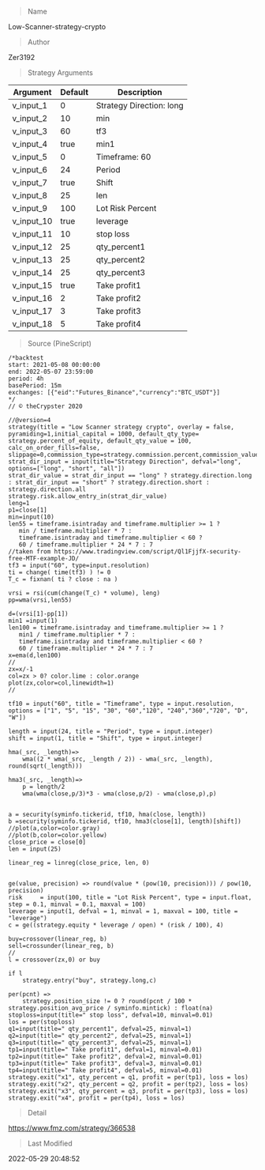 
> Name

Low-Scanner-strategy-crypto

> Author

Zer3192



> Strategy Arguments



|Argument|Default|Description|
|----|----|----|
|v_input_1|0|Strategy Direction: long|short|all|
|v_input_2|10|min|
|v_input_3|60|tf3|
|v_input_4|true|min1|
|v_input_5|0|Timeframe: 60|5|15|30|1|120|240|360|720|D|W|
|v_input_6|24|Period|
|v_input_7|true|Shift|
|v_input_8|25|len|
|v_input_9|100|Lot Risk Percent|
|v_input_10|true|leverage|
|v_input_11|10| stop loss|
|v_input_12|25| qty_percent1|
|v_input_13|25| qty_percent2|
|v_input_14|25| qty_percent3|
|v_input_15|true| Take profit1|
|v_input_16|2| Take profit2|
|v_input_17|3| Take profit3|
|v_input_18|5| Take profit4|


> Source (PineScript)

``` pinescript
/*backtest
start: 2021-05-08 00:00:00
end: 2022-05-07 23:59:00
period: 4h
basePeriod: 15m
exchanges: [{"eid":"Futures_Binance","currency":"BTC_USDT"}]
*/
// © theCrypster 2020

//@version=4
strategy(title = "Low Scanner strategy crypto", overlay = false, pyramiding=1,initial_capital = 1000, default_qty_type= strategy.percent_of_equity, default_qty_value = 100, calc_on_order_fills=false, slippage=0,commission_type=strategy.commission.percent,commission_value=0.075)
strat_dir_input = input(title="Strategy Direction", defval="long", options=["long", "short", "all"])
strat_dir_value = strat_dir_input == "long" ? strategy.direction.long : strat_dir_input == "short" ? strategy.direction.short : strategy.direction.all
strategy.risk.allow_entry_in(strat_dir_value)
leng=1
p1=close[1]
min=input(10)
len55 = timeframe.isintraday and timeframe.multiplier >= 1 ? 
   min / timeframe.multiplier * 7 : 
   timeframe.isintraday and timeframe.multiplier < 60 ? 
   60 / timeframe.multiplier * 24 * 7 : 7
//taken from https://www.tradingview.com/script/Ql1FjjfX-security-free-MTF-example-JD/
tf3 = input("60", type=input.resolution)
ti = change( time(tf3) ) != 0
T_c = fixnan( ti ? close : na )

vrsi = rsi(cum(change(T_c) * volume), leng)
pp=wma(vrsi,len55)

d=(vrsi[1]-pp[1])
min1 =input(1)
len100 = timeframe.isintraday and timeframe.multiplier >= 1 ? 
   min1 / timeframe.multiplier * 7 : 
   timeframe.isintraday and timeframe.multiplier < 60 ? 
   60 / timeframe.multiplier * 24 * 7 : 7
x=ema(d,len100)
//
zx=x/-1
col=zx > 0? color.lime : color.orange
plot(zx,color=col,linewidth=1)
//

tf10 = input("60", title = "Timeframe", type = input.resolution, options = ["1", "5", "15", "30", "60","120", "240","360","720", "D", "W"])

length = input(24, title = "Period", type = input.integer)
shift = input(1, title = "Shift", type = input.integer)

hma(_src, _length)=>
    wma((2 * wma(_src, _length / 2)) - wma(_src, _length), round(sqrt(_length)))
    
hma3(_src, _length)=>
    p = length/2
    wma(wma(close,p/3)*3 - wma(close,p/2) - wma(close,p),p)


a = security(syminfo.tickerid, tf10, hma(close, length))
b =security(syminfo.tickerid, tf10, hma3(close[1], length)[shift])
//plot(a,color=color.gray)
//plot(b,color=color.yellow)
close_price = close[0]
len = input(25)

linear_reg = linreg(close_price, len, 0)


ge(value, precision) => round(value * (pow(10, precision))) / pow(10, precision)
risk     = input(100, title = "Lot Risk Percent", type = input.float, step = 0.1, minval = 0.1, maxval = 100)
leverage = input(1, defval = 1, minval = 1, maxval = 100, title = "leverage")
c = ge((strategy.equity * leverage / open) * (risk / 100), 4)

buy=crossover(linear_reg, b) 
sell=crossunder(linear_reg, b) 
//
l = crossover(zx,0) or buy
        
if l 
    strategy.entry("buy", strategy.long,c)

per(pcnt) =>
    strategy.position_size != 0 ? round(pcnt / 100 * strategy.position_avg_price / syminfo.mintick) : float(na)
stoploss=input(title=" stop loss", defval=10, minval=0.01)
los = per(stoploss)
q1=input(title=" qty_percent1", defval=25, minval=1)
q2=input(title=" qty_percent2", defval=25, minval=1)
q3=input(title=" qty_percent3", defval=25, minval=1)
tp1=input(title=" Take profit1", defval=1, minval=0.01)
tp2=input(title=" Take profit2", defval=2, minval=0.01)
tp3=input(title=" Take profit3", defval=3, minval=0.01)
tp4=input(title=" Take profit4", defval=5, minval=0.01)
strategy.exit("x1", qty_percent = q1, profit = per(tp1), loss = los)
strategy.exit("x2", qty_percent = q2, profit = per(tp2), loss = los)
strategy.exit("x3", qty_percent = q3, profit = per(tp3), loss = los)
strategy.exit("x4", profit = per(tp4), loss = los)

```

> Detail

https://www.fmz.com/strategy/366538

> Last Modified

2022-05-29 20:48:52
